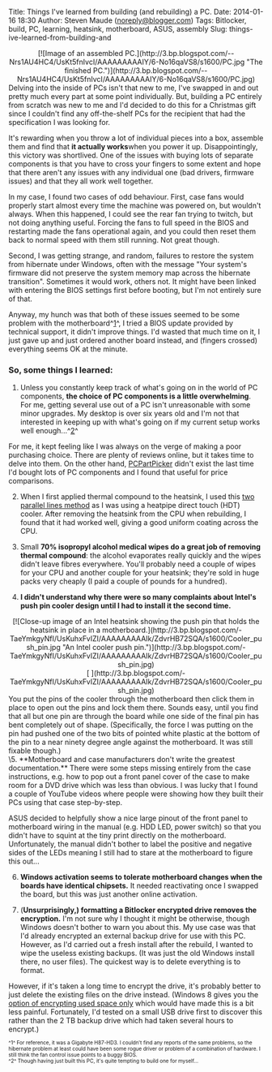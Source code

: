 Title: Things I've learned from building (and rebuilding) a PC.
Date: 2014-01-16 18:30
Author: Steven Maude (noreply@blogger.com)
Tags: Bitlocker, build, PC, learning, heatsink, motherboard, ASUS, assembly
Slug: things-ive-learned-from-building-and

<div class="separator" style="clear: both; text-align: center;">
[![Image of an assembled
PC.](http://3.bp.blogspot.com/--Nrs1AU4HC4/UsKt5fnIvcI/AAAAAAAAAIY/6-No16qaVS8/s1600/PC.jpg "The finished PC.")](http://3.bp.blogspot.com/--Nrs1AU4HC4/UsKt5fnIvcI/AAAAAAAAAIY/6-No16qaVS8/s1600/PC.jpg)

</div>
Delving into the inside of PCs isn't that new to me, I've swapped in and
out pretty much every part at some point individually. But, building a
PC entirely from scratch was new to me and I'd decided to do this for a
Christmas gift since I couldn't find any off-the-shelf PCs for the
recipient that had the specification I was looking for.  
  
<a name="more"></a>It's rewarding when you throw a lot of individual
pieces into a box, assemble them and find that **it actually works**when
you power it up. Disappointingly, this victory was shortlived. One of
the issues with buying lots of separate components is that you have to
cross your fingers to some extent and hope that there aren't any issues
with any individual one (bad drivers, firmware issues) and that they all
work well together.  
  
In my case, I found two cases of odd behaviour. First, case fans would
properly start almost every time the machine was powered on, but
wouldn't always. When this happened, I could see the rear fan trying to
twitch, but not doing anything useful. Forcing the fans to full speed in
the BIOS and restarting made the fans operational again, and you could
then reset them back to normal speed with them still running. Not great
though.  
  
Second, I was getting strange, and random, failures to restore the
system from hibernate under Windows, often with the message "Your
system's firmware did not preserve the system memory map across the
hibernate transition". Sometimes it would work, others not. It might
have been linked with entering the BIOS settings first before booting,
but I'm not entirely sure of that.  
  
Anyway, my hunch was that both of these issues seemed to be some problem
with the motherboard^[1](#f1)^, I tried a BIOS update provided by
technical support, it didn't improve things. I'd wasted that much time
on it, I just gave up and just ordered another board instead, and
(fingers crossed) everything seems OK at the minute.  
  

### So, some things I learned:

  
1. Unless you constantly keep track of what's going on in the world of
PC components, **the choice of PC components is a little overwhelming**.
For me, getting several use out of a PC isn't unreasonable with some
minor upgrades. My desktop is over six years old and I'm not that
interested in keeping up with what's going on if my current setup works
well enough...^[2](#f2)^  
  
For me, it kept feeling like I was always on the verge of making a poor
purchasing choice. There are plenty of reviews online, but it takes time
to delve into them. On the other hand,
[PCPartPicker](http://pcpartpicker.com/) didn't exist the last time I'd
bought lots of PC components and I found that useful for price
comparisons.  
  
2. When I first applied thermal compound to the heatsink, I used this
[two parallel lines
method](http://archive.benchmarkreviews.com/index.php?option=com_content&task=view&id=150&Itemid=62&limit=1&limitstart=5)
as I was using a heatpipe direct touch (HDT) cooler. After removing the
heatsink from the CPU when rebuilding, I found that it had worked well,
giving a good uniform coating across the CPU.  
  
3. Small **70% isopropyl alcohol medical wipes do a great job of
removing thermal compound**: the alcohol evaporates really quickly and
the wipes didn't leave fibres everywhere. You'll probably need a couple
of wipes for your CPU and another couple for your heatsink; they're sold
in huge packs very cheaply (I paid a couple of pounds for a hundred).  
  
4. **I didn't understand why there were so many complaints about Intel's
push pin cooler design until I had to install it the second time.**  
  

<div class="separator" style="clear: both; text-align: center;">
[![Close-up image of an Intel heatsink showing the push pin that holds
the heatsink in place in a
motherboard.](http://3.bp.blogspot.com/-TaeYmkgyNfI/UsKuhxFvIZI/AAAAAAAAAIk/ZdvrHB72SQA/s1600/Cooler_push_pin.jpg "An Intel cooler push pin.")](http://3.bp.blogspot.com/-TaeYmkgyNfI/UsKuhxFvIZI/AAAAAAAAAIk/ZdvrHB72SQA/s1600/Cooler_push_pin.jpg)

</div>
<div class="separator" style="clear: both; text-align: center;">
[  
](http://3.bp.blogspot.com/-TaeYmkgyNfI/UsKuhxFvIZI/AAAAAAAAAIk/ZdvrHB72SQA/s1600/Cooler_push_pin.jpg)

</div>
You put the pins of the cooler through the motherboard then click them
in place to open out the pins and lock them there. Sounds easy, until
you find that all but one pin are through the board while one side of
the final pin has bent completely out of shape. (Specifically, the force
I was putting on the pin had pushed one of the two bits of pointed white
plastic at the bottom of the pin to a near ninety degree angle against
the motherboard. It was still fixable though.)  

<div class="separator" style="clear: both; text-align: center;">
  

</div>
\5. **Motherboard and case manufacturers don't write the greatest
documentation.** There were some steps missing entirely from the case
instructions, e.g. how to pop out a front panel cover of the case to
make room for a DVD drive which was less than obvious. I was lucky that
I found a couple of YouTube videos where people were showing how they
built their PCs using that case step-by-step.  
  
ASUS decided to helpfully show a nice large pinout of the front panel to
motherboard wiring in the manual (e.g. HDD LED, power switch) so that
you didn't have to squint at the tiny print directly on the motherboard.
Unfortunately, the manual didn't bother to label the positive and
negative sides of the LEDs meaning I still had to stare at the
motherboard to figure this out...  
  
6. **Windows activation seems to tolerate motherboard changes when the
boards have identical chipsets.** It needed reactivating once I swapped
the board, but this was just another online activation.  
  
7. (**Unsurprisingly,) formatting a Bitlocker encrypted drive removes
the encryption.** I'm not sure why I thought it might be otherwise,
though Windows doesn't bother to warn you about this. My use case was
that I'd already encrypted an external backup drive for use with this
PC. However, as I'd carried out a fresh install after the rebuild, I
wanted to wipe the useless existing backups. (It was just the old
Windows install there, no user files). The quickest way is to delete
everything is to format.  
  
However, if it's taken a long time to encrypt the drive, it's probably
better to just delete the existing files on the drive instead. (Windows
8 gives you the [option of encrypting used space
only](http://winsupersite.com/article/windows8/windows-8-tips-protect-portable-storage-bitlocker-143777)
which would have made this is a bit less painful. Fortunately, I'd
tested on a small USB drive first to discover this rather than the 2 TB
backup drive which had taken several hours to encrypt.)  
<span style="font-size: x-small;">  
</span><span style="font-size: x-small;">^<a name="f1">1</a>^ For
reference, it was a Gigabyte H87-HD3. I couldn't find any reports of the
same problems, so the hibernate problem at least could have been some
rogue driver or problem of a combination of hardware. I still think the
fan control issue points to a buggy BIOS.</span>  
<span style="font-size: x-small;">^<a name="f2">2</a>^ Though having
just built this PC, it's quite tempting to build one for myself...
</span>

</p>

